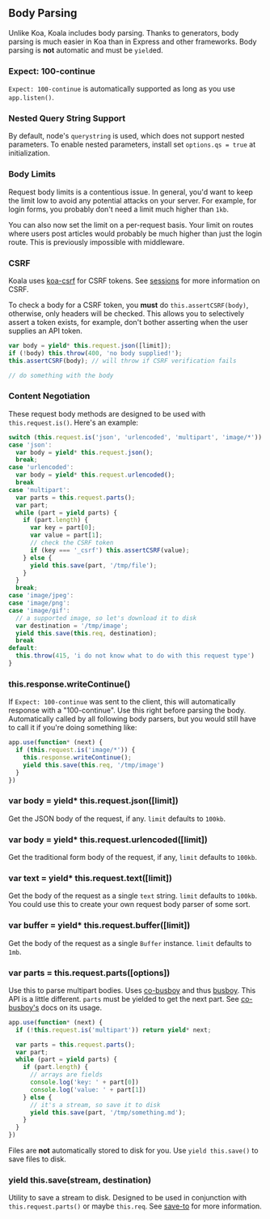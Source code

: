 
## Body Parsing

Unlike Koa, Koala includes body parsing.
Thanks to generators, body parsing is much easier in Koa than in Express and other frameworks.
Body parsing is __not__ automatic and must be `yield`ed.

### Expect: 100-continue

`Expect: 100-continue` is automatically supported as long as you use `app.listen()`.

### Nested Query String Support

By default, node's `querystring` is used,
which does not support nested parameters.
To enable nested parameters, install set `options.qs = true` at initialization.

### Body Limits

Request body limits is a contentious issue.
In general, you'd want to keep the limit low to avoid any
potential attacks on your server.
For example, for login forms, you probably don't need a limit much higher than `1kb`.

You can also now set the limit on a per-request basis.
Your limit on routes where users post articles would probably
be much higher than just the login route.
This is previously impossible with middleware.

### CSRF

Koala uses [koa-csrf](https://github.com/koajs/csrf) for CSRF tokens.
See [sessions](sessions.md) for more information on CSRF.

To check a body for a CSRF token,
you __must__ do `this.assertCSRF(body)`,
otherwise, only headers will be checked.
This allows you to selectively assert a token exists,
for example, don't bother asserting when the user supplies an API token.

```js
var body = yield* this.request.json([limit]);
if (!body) this.throw(400, 'no body supplied!');
this.assertCSRF(body); // will throw if CSRF verification fails

// do something with the body
```

### Content Negotiation

These request body methods are designed to be used with `this.request.is()`.
Here's an example:

```js
switch (this.request.is('json', 'urlencoded', 'multipart', 'image/*')) {
case 'json':
  var body = yield* this.request.json();
  break;
case 'urlencoded':
  var body = yield* this.request.urlencoded();
  break
case 'multipart':
  var parts = this.request.parts();
  var part;
  while (part = yield parts) {
    if (part.length) {
      var key = part[0];
      var value = part[1];
      // check the CSRF token
      if (key === '_csrf') this.assertCSRF(value);
    } else {
      yield this.save(part, '/tmp/file');
    }
  }
  break;
case 'image/jpeg':
case 'image/png':
case 'image/gif':
  // a supported image, so let's download it to disk
  var destination = '/tmp/image';
  yield this.save(this.req, destination);
  break
default:
  this.throw(415, 'i do not know what to do with this request type')
}
```

### this.response.writeContinue()

If `Expect: 100-continue` was sent to the client,
this will automatically response with a "100-continue".
Use this right before parsing the body.
Automatically called by all following body parsers,
but you would still have to call it if you're doing something like:

```js
app.use(function* (next) {
  if (this.request.is('image/*')) {
    this.response.writeContinue();
    yield this.save(this.req, '/tmp/image')
  }
})
```

### var body = yield* this.request.json([limit])

Get the JSON body of the request, if any.
`limit` defaults to `100kb`.

### var body = yield* this.request.urlencoded([limit])

Get the traditional form body of the request, if any,
`limit` defaults to `100kb`.

### var text = yield* this.request.text([limit])

Get the body of the request as a single `text` string.
`limit` defaults to `100kb`.
You could use this to create your own request body parser of some sort.

### var buffer = yield* this.request.buffer([limit])

Get the body of the request as a single `Buffer` instance.
`limit` defaults to `1mb`.

### var parts = this.request.parts([options])

Use this to parse multipart bodies.
Uses [co-busboy](https://github.com/cojs/busboy) and thus [busboy](https://github.com/mscdex/busboy).
This API is a little different.
`parts` must be yielded to get the next part.
See [co-busboy's](https://github.com/cojs/busboy) docs on its usage.

```js
app.use(function* (next) {
  if (!this.request.is('multipart')) return yield* next;

  var parts = this.request.parts();
  var part;
  while (part = yield parts) {
    if (part.length) {
      // arrays are fields
      console.log('key: ' + part[0])
      console.log('value: ' + part[1])
    } else {
      // it's a stream, so save it to disk
      yield this.save(part, '/tmp/something.md');
    }
  }
})
```

Files are __not__ automatically stored to disk for you.
Use `yield this.save()` to save files to disk.

### yield this.save(stream, destination)

Utility to save a stream to disk.
Designed to be used in conjunction with `this.request.parts()`
or maybe `this.req`.
See [save-to](https://github.com/stream-utils/save-to) for more information.
